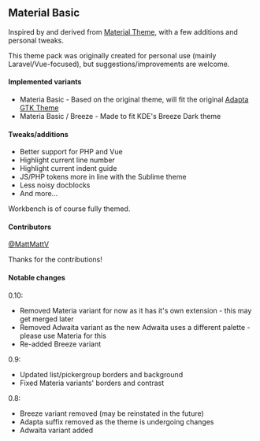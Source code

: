 ## Material Basic

Inspired by and derived from [Material Theme](https://github.com/equinusocio/material-theme), with a few additions and personal tweaks. 

This theme pack was originally created for personal use (mainly Laravel/Vue-focused), but suggestions/improvements are welcome.

#### Implemented variants
* Materia Basic - Based on the original theme, will fit the original [Adapta GTK Theme](https://github.com/adapta-project/adapta-gtk-theme) 
* Materia Basic / Breeze - Made to fit KDE's Breeze Dark theme

#### Tweaks/additions
* Better support for PHP and Vue
* Highlight current line number
* Highlight current indent guide
* JS/PHP tokens more in line with the Sublime theme
* Less noisy docblocks
* And more...

Workbench is of course fully themed.

#### Contributors
[@MattMattV](https://github.com/MattMattV)

Thanks for the contributions!

#### Notable changes
0.10:
* Removed Materia variant for now as it has it's own extension - this may get merged later
* Removed Adwaita variant as the new Adwaita uses a different palette - please use Materia for this
* Re-added Breeze variant

0.9:
* Updated list/pickergroup borders and background
* Fixed Materia variants' borders and contrast

0.8: 
* Breeze variant removed (may be reinstated in the future)
* Adapta suffix removed as the theme is undergoing changes
* Adwaita variant added
